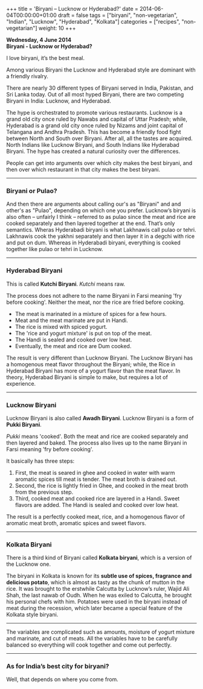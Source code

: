 +++
title = 'Biryani – Lucknow or Hyderabad?'
date = 2014-06-04T00:00:00+01:00
draft = false
tags = ["biryani", "non-vegetarian", "Indian", "Lucknow", "Hyderabad", "Kolkata"]
categories = ["recipes", "non-vegetarian"]
weight: 10
+++

**Wednesday, 4 June 2014**  
**Biryani - Lucknow or Hyderabad?**

I love biryani, it’s the best meal.

Among various Biryani the Lucknow and Hyderabad style are dominant with a friendly rivalry.

There are nearly 30 different types of Biryani served in India, Pakistan, and Sri Lanka today. Out of all most hyped Biryani, there are two competing Biryani in India: Lucknow, and Hyderabad.

The hype is orchestrated to promote various restaurants. Lucknow is a grand old city once ruled by Nawabs and capital of Uttar Pradesh; while, Hyderabad is a grand old city once ruled by Nizams and joint capital of Telangana and Andhra Pradesh. This has become a friendly food fight between North and South over Biryani. After all, all the tastes are acquired. North Indians like Lucknow Biryani, and South Indians like Hyderabad Biryani. The hype has created a natural curiosity over the differences.

People can get into arguments over which city makes the best biryani, and then over which restaurant in that city makes the best biryani.

---

### Biryani or Pulao?

And then there are arguments about calling our's as "Biryani" and and other's as "Pulao", depending on which one you prefer. Lucknow’s biryani is also often – unfairly I think – referred to as pulao since the meat and rice are cooked separately and then layered together at the end. That’s only semantics. Wheras Hyderabadi biryani is what Lakhnawis call pulao or tehri. Lakhnawis cook the yakhni separately and then layer it in a degchi with rice and put on dum. Whereas in Hyderabadi biryani, everything is cooked together like pulao or tehri in Lucknow.

---

### Hyderabad Biryani

This is called **Kutchi Biryani**. *Kutchi* means raw.

The process does not adhere to the name Biryani in Farsi meaning 'fry before cooking'. Neither the meat, nor the rice are fried before cooking.  

- The meat is marinated in a mixture of spices for a few hours.  
- Meat and the meat marinate are put in Handi.  
- The rice is mixed with spiced yogurt.  
- The 'rice and yogurt mixture' is put on top of the meat.  
- The Handi is sealed and cooked over low heat.  
- Eventually, the meat and rice are Dum cooked.  

The result is very different than Lucknow Biryani. The Lucknow Biryani has a homogenous meat flavor throughout the Biryani; while, the Rice in Hyderabad Biryani has more of a yogurt flavor than the meat flavor. In theory, Hyderabad Biryani is simple to make, but requires a lot of experience.

---

### Lucknow Biryani

Lucknow Biryani is also called **Awadh Biryani**. Lucknow Biryani is a form of **Pukki Biryani**.

*Pukki* means 'cooked'. Both the meat and rice are cooked separately and then layered and baked. The process also lives up to the name Biryani in Farsi meaning 'fry before cooking'.

It basically has three steps:

1. First, the meat is seared in ghee and cooked in water with warm aromatic spices till meat is tender. The meat broth is drained out.  
2. Second, the rice is lightly fried in Ghee, and cooked in the meat broth from the previous step.  
3. Third, cooked meat and cooked rice are layered in a Handi. Sweet flavors are added. The Handi is sealed and cooked over low heat.

The result is a perfectly cooked meat, rice, and a homogenous flavor of aromatic meat broth, aromatic spices and sweet flavors.

---

### Kolkata Biryani

There is a third kind of Biryani called **Kolkata biryani**, which is a version of the Lucknow one.

The biryani in Kolkata is known for its **subtle use of spices, fragrance and delicious potato**, which is almost as tasty as the chunk of mutton in the rice. It was brought to the erstwhile Calcutta by Lucknow’s ruler, Wajid Ali Shah, the last nawab of Oudh. When he was exiled to Calcutta, he brought his personal chefs with him. Potatoes were used in the biryani instead of meat during the recession, which later became a special feature of the Kolkata style biryani.

---

The variables are complicated such as amounts, moisture of yogurt mixture and marinate, and cut of meats. All the variables have to be carefully balanced so everything will cook together and come out perfectly.

---

### As for India’s best city for biryani?

Well, that depends on where you come from.
